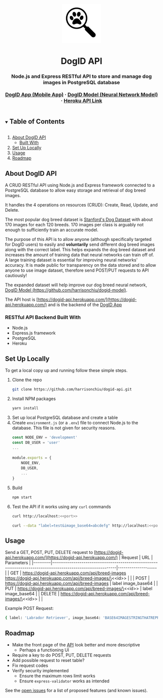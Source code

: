 <!-- PROJECT LOGO -->
<br />
<p align="center">
  <a href="https://github.com/harrisonchiu/dogid-api">
    <img src="docs/dogid-logo.png" alt="Logo" width="128" height="128">
  </a>

  <h1 align="center">DogID API</h1>

  <h3 align="center">
    Node.js and Express RESTful API to store and manage dog images in PostgreSQL database
    <br />
    <br />
    <a href="https://github.com/harrisonchiu/dogid-app">DogID App (Mobile App)</a>
    ·
    <a href="https://github.com/harrisonchiu/dogid-model">DogID Model (Neural Network Model)</a>
    ·
    <a href="https://dogid-api.herokuapp.com/">Heroku API Link</a>
  </h3>
</p>


<!-- TABLE OF CONTENTS -->
<details open="open">
  <summary><h2 style="display: inline-block">Table of Contents</h2></summary>
  <ol>
    <li>
      <a href="#about-dogid-api">About DogID API</a>
      <ul>
        <li><a href="#restful-api-backend-built-with">Built With</a></li>
      </ul>
    </li>
    <li>
      <a href="#set-up-locally">Set Up Locally</a>
    </li>
    <li><a href="#usage">Usage</a></li>
    <li><a href="#roadmap">Roadmap</a></li>
  </ol>
</details>



<!-- ABOUT THE PROJECT -->
## About DogID API

A CRUD RESTful API using Node.js and Express framework connected to a PostgreSQL database
to allow easy storage and retrieval of dog breed images.

It handles the 4 operations on resources (CRUD): Create, Read, Update, and Delete.

The most popular dog breed dataset is
[Stanford's Dog Dataset](http://vision.stanford.edu/aditya86/ImageNetDogs/)
with about 170 images for each 120 breeds.
170 images per class is arguably not enough to sufficiently train an accurate model.

The purpose of this API is to allow anyone (although specifically targeted for DogID users)
to easily and **voluntarily** send different dog breed images along with the correct label.
This helps expands the dog breed dataset and
increases the amount of training data that neural networks can train off of.
A large training dataset is essential for improving neural networks' accuracy.
It is made public for transparency on the data stored and to allow anyone to use image dataset,
therefore send POST/PUT requests to API cautiously!

The expanded dataset will help improve our dog breed neural network,
[DogID Model (https://github.com/harrisonchiu/dogid-model)](https://github.com/harrisonchiu/dogid-model).

The API host is [https://dogid-api.herokuapp.com/](https://dogid-api.herokuapp.com/)
and is the backend of the [DogID App](https://github.com/harrisonchiu/dogid-app)

### RESTful API Backend Built With
- Node.js
- Express.js framework
- PostgreSQL
- Heroku


<!-- GETTING STARTED -->
## Set Up Locally

To get a local copy up and running follow these simple steps.

1. Clone the repo
    ```sh
    git clone https://github.com/harrisonchiu/dogid-api.git
    ```
2. Install NPM packages
    ```sh
    yarn install
    ```
3. Set up local PostgreSQL database and create a table
4. Create `environment.js` (or a `.env`) file to connect Node.js to the database.
This file is not given for security reasons.
    ```js
    const NODE_ENV = 'development'
    const DB_USER = 'user'
    ...

    module.exports = {
        NODE_ENV,
        DB_USER,
        ...
    }
    ```
5. Build
    ```sh
    npm start
    ```
6. Test the API if it works using any `curl` commands
    ```sh
    curl http://localhost:<<port>>
    ```
    ```sh
    curl --data "label=test&image_base64=abcdefg" http://localhost:<<port>>
    ```



<!-- USAGE EXAMPLES -->
## Usage

Send a GET, POST, PUT, DELETE request to [https://dogid-api.herokuapp.com/](https://dogid-api.herokuapp.com/)
| Request | URL                                                                                                           | Parameters         |
|---------|---------------------------------------------------------------------------------------------------------------|--------------------|
| GET     | https://dogid-api.herokuapp.com/api/breed-images<br>https://dogid-api.herokuapp.com/api/breed-images/\<\<id>> |                    |
| POST    | https://dogid-api.herokuapp.com/api/breed-images                                                              | label image_base64 |
| PUT     | https://dogid-api.herokuapp.com/api/breed-images/\<\<id>>                                                     | label image_base64 |
| DELETE  | https://dogid-api.herokuapp.com/api/breed-images/\<\<id>>                                                     |                    |

Example POST Request:
```sh
{ label: 'Labrador Retriever', image_base64: 'BASE64IMAGESTRINGTHATREPRESENTSALABRADORRETRIEVER' }
```


<!-- ROADMAP -->
## Roadmap

- Make the front page of the [API](https://dogid-api.herokuapp.com) look better and more descriptive
    - Perhaps a functioning UI
- Require a key to do POST, PUT, DELETE requests
- Add possible request to reset table?
- Fix request codes
- Verify security implemented
    - Ensure the maximum rows limit works
    - Ensure `express-validator` works as intended

See the [open issues](https://github.com/harrisonchiu/dogid-api/issues) for a list of proposed features (and known issues).
